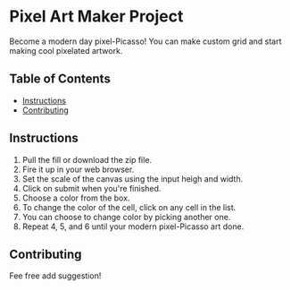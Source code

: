 # Pixel Art Maker Project
Become a modern day pixel-Picasso! You can make custom grid and start making cool pixelated artwork.

## Table of Contents

* [Instructions](#instructions)
* [Contributing](#contributing)

## Instructions

1. Pull the fill or download the zip file.
2. Fire it up in your web browser.
2. Set the scale of the canvas using the input heigh and width.
3. Click on submit when you're finished.
4. Choose a color from the box.
5. To change the color of the cell, click on any cell in the list.
6. You can choose to change color by picking another one.
7. Repeat 4, 5, and 6 until your modern pixel-Picasso art done.

## Contributing
Fee free add suggestion!
